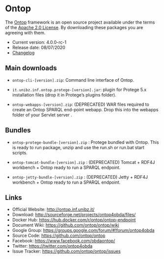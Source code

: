 # Ontop  

The [Ontop](http://ontop.inf.ubibz.it) framework is an open source project available under the terms of the 
[Apache 2.0 License](http://www.apache.org/licenses/LICENSE-2.0.txt). 
By downloading these packages you are agreeing with them.

* Current version: 4.0.0-rc-1
* Release date: 08/07/2020
* [Changelog](https://ontop-vkg.org/guide/releases.html)


## Main downloads

- `ontop-cli-[version].zip`: Command line interface of Ontop.

- `it.unibz.inf.ontop.protege-[version].jar`: plugin for Protege 5.x installation files (drop it in Protege’s plugins folder).

- `ontop-webapps-[version].zip`: (DEPRECATED) WAR files required to create an Ontop SPARQL end-point webapp. Drop this into the webapps folder of your Servlet server .

## Bundles

- `ontop-protege-bundle-[version].zip` : Protege bundled with Ontop. This is ready to run package, unzip and use the run.sh or run.bat start scripts.

- `ontop-tomcat-bundle-[version].zip` : (DEPRECATED) Tomcat + RDF4J workbench + Ontop ready to run a SPARQL endpoint.

- `ontop-jetty-bundle-[version].zip` : (DEPRECATED) Jetty + RDF4J workbench + Ontop ready to run a SPARQL endpoint.

## Links

- Official Website: http://ontop.inf.unibz.it/
- Download: http://sourceforge.net/projects/ontop4obda/files/
- Docker Hub: https://hub.docker.com/r/ontop/ontop-endpoint
- Document Wiki: https://github.com/ontop/ontop/wiki
- Google Group: https://groups.google.com/forum/#!forum/ontop4obda
- Source Code: https://github.com/ontop/ontop
- Facebook: https://www.facebook.com/obdaontop/
- Twitter: https://twitter.com/ontop4obda
- Issue Tracker: https://github.com/ontop/ontop/issues

